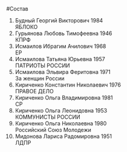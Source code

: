#Состав
1. Будный Георгий Викторович 1984   
    ЯБЛОКО
2. Гурьянова Любовь Тимофеевна 1946   
    КПРФ
3. Исмаилов Ибрагим Ачилович 1968   
    ЕР
4. Исмаилова Татьяна Юрьевна 1957   
    ПАТРИОТЫ РОССИИ
5. Исмаилова Эльвира Феритовна 1971   
    За женщин России
6. Кириченко Константин Николаевич 1976   
    ПРАВОЕ ДЕЛО
7. Кириченко Ольга Владимировна 1981   
    СР
8. Кириченко Ольга Леонидовна 1953   
    КОММУНИСТЫ РОССИИ
9. Кириченко Ольга Николаевна 1980   
    Российский Союз Молодежи
10. Мидонова Лариса Радомировна 1951   
    ЛДПР
